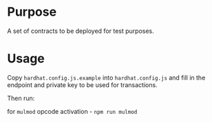 # Purpose
A set of contracts to be deployed for test purposes.

# Usage
Copy `hardhat.config.js.example` into `hardhat.config.js` and fill in the endpoint and private key to be used for transactions.

Then run:

for `mulmod` opcode activation - `npm run mulmod`
